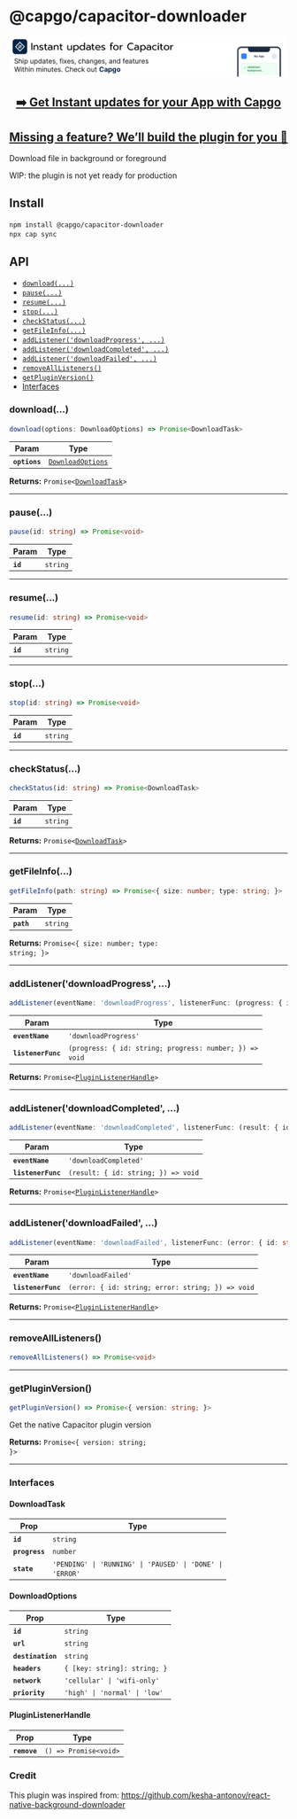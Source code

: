 # @capgo/capacitor-downloader
 <a href="https://capgo.app/"><img src='https://raw.githubusercontent.com/Cap-go/capgo/main/assets/capgo_banner.png' alt='Capgo - Instant updates for capacitor'/></a>

<div align="center">
  <h2><a href="https://capgo.app/?ref=plugin"> ➡️ Get Instant updates for your App with Capgo</a></h2>
  <h2><a href="https://capgo.app/consulting/?ref=plugin"> Missing a feature? We’ll build the plugin for you 💪</a></h2>
</div>


Download file in background or foreground

WIP: the plugin is not yet ready for production

## Install

```bash
npm install @capgo/capacitor-downloader
npx cap sync
```

## API

<docgen-index>

* [`download(...)`](#download)
* [`pause(...)`](#pause)
* [`resume(...)`](#resume)
* [`stop(...)`](#stop)
* [`checkStatus(...)`](#checkstatus)
* [`getFileInfo(...)`](#getfileinfo)
* [`addListener('downloadProgress', ...)`](#addlistenerdownloadprogress-)
* [`addListener('downloadCompleted', ...)`](#addlistenerdownloadcompleted-)
* [`addListener('downloadFailed', ...)`](#addlistenerdownloadfailed-)
* [`removeAllListeners()`](#removealllisteners)
* [`getPluginVersion()`](#getpluginversion)
* [Interfaces](#interfaces)

</docgen-index>

<docgen-api>
<!--Update the source file JSDoc comments and rerun docgen to update the docs below-->

### download(...)

```typescript
download(options: DownloadOptions) => Promise<DownloadTask>
```

| Param         | Type                                                        |
| ------------- | ----------------------------------------------------------- |
| **`options`** | <code><a href="#downloadoptions">DownloadOptions</a></code> |

**Returns:** <code>Promise&lt;<a href="#downloadtask">DownloadTask</a>&gt;</code>

--------------------


### pause(...)

```typescript
pause(id: string) => Promise<void>
```

| Param    | Type                |
| -------- | ------------------- |
| **`id`** | <code>string</code> |

--------------------


### resume(...)

```typescript
resume(id: string) => Promise<void>
```

| Param    | Type                |
| -------- | ------------------- |
| **`id`** | <code>string</code> |

--------------------


### stop(...)

```typescript
stop(id: string) => Promise<void>
```

| Param    | Type                |
| -------- | ------------------- |
| **`id`** | <code>string</code> |

--------------------


### checkStatus(...)

```typescript
checkStatus(id: string) => Promise<DownloadTask>
```

| Param    | Type                |
| -------- | ------------------- |
| **`id`** | <code>string</code> |

**Returns:** <code>Promise&lt;<a href="#downloadtask">DownloadTask</a>&gt;</code>

--------------------


### getFileInfo(...)

```typescript
getFileInfo(path: string) => Promise<{ size: number; type: string; }>
```

| Param      | Type                |
| ---------- | ------------------- |
| **`path`** | <code>string</code> |

**Returns:** <code>Promise&lt;{ size: number; type: string; }&gt;</code>

--------------------


### addListener('downloadProgress', ...)

```typescript
addListener(eventName: 'downloadProgress', listenerFunc: (progress: { id: string; progress: number; }) => void) => Promise<PluginListenerHandle>
```

| Param              | Type                                                                  |
| ------------------ | --------------------------------------------------------------------- |
| **`eventName`**    | <code>'downloadProgress'</code>                                       |
| **`listenerFunc`** | <code>(progress: { id: string; progress: number; }) =&gt; void</code> |

**Returns:** <code>Promise&lt;<a href="#pluginlistenerhandle">PluginListenerHandle</a>&gt;</code>

--------------------


### addListener('downloadCompleted', ...)

```typescript
addListener(eventName: 'downloadCompleted', listenerFunc: (result: { id: string; }) => void) => Promise<PluginListenerHandle>
```

| Param              | Type                                              |
| ------------------ | ------------------------------------------------- |
| **`eventName`**    | <code>'downloadCompleted'</code>                  |
| **`listenerFunc`** | <code>(result: { id: string; }) =&gt; void</code> |

**Returns:** <code>Promise&lt;<a href="#pluginlistenerhandle">PluginListenerHandle</a>&gt;</code>

--------------------


### addListener('downloadFailed', ...)

```typescript
addListener(eventName: 'downloadFailed', listenerFunc: (error: { id: string; error: string; }) => void) => Promise<PluginListenerHandle>
```

| Param              | Type                                                            |
| ------------------ | --------------------------------------------------------------- |
| **`eventName`**    | <code>'downloadFailed'</code>                                   |
| **`listenerFunc`** | <code>(error: { id: string; error: string; }) =&gt; void</code> |

**Returns:** <code>Promise&lt;<a href="#pluginlistenerhandle">PluginListenerHandle</a>&gt;</code>

--------------------


### removeAllListeners()

```typescript
removeAllListeners() => Promise<void>
```

--------------------


### getPluginVersion()

```typescript
getPluginVersion() => Promise<{ version: string; }>
```

Get the native Capacitor plugin version

**Returns:** <code>Promise&lt;{ version: string; }&gt;</code>

--------------------


### Interfaces


#### DownloadTask

| Prop           | Type                                                                 |
| -------------- | -------------------------------------------------------------------- |
| **`id`**       | <code>string</code>                                                  |
| **`progress`** | <code>number</code>                                                  |
| **`state`**    | <code>'PENDING' \| 'RUNNING' \| 'PAUSED' \| 'DONE' \| 'ERROR'</code> |


#### DownloadOptions

| Prop              | Type                                     |
| ----------------- | ---------------------------------------- |
| **`id`**          | <code>string</code>                      |
| **`url`**         | <code>string</code>                      |
| **`destination`** | <code>string</code>                      |
| **`headers`**     | <code>{ [key: string]: string; }</code>  |
| **`network`**     | <code>'cellular' \| 'wifi-only'</code>   |
| **`priority`**    | <code>'high' \| 'normal' \| 'low'</code> |


#### PluginListenerHandle

| Prop         | Type                                      |
| ------------ | ----------------------------------------- |
| **`remove`** | <code>() =&gt; Promise&lt;void&gt;</code> |

</docgen-api>

### Credit

This plugin was inspired from: https://github.com/kesha-antonov/react-native-background-downloader
